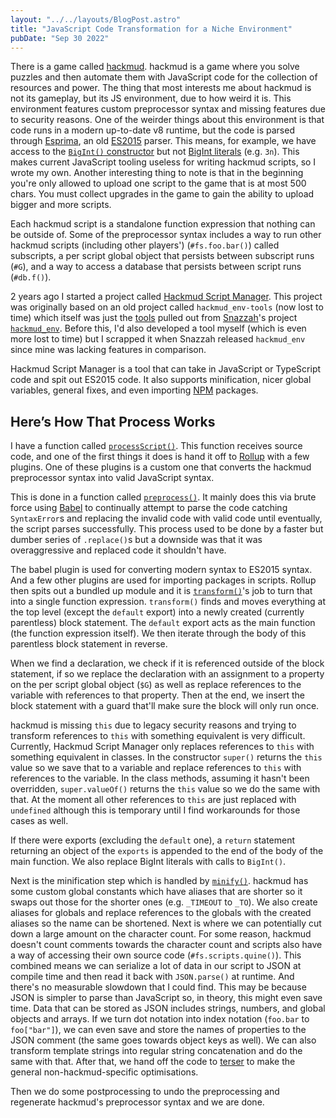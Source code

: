 ```yaml
---
layout: "../../layouts/BlogPost.astro"
title: "JavaScript Code Transformation for a Niche Environment"
pubDate: "Sep 30 2022"
---
```


There is a game called [hackmud](https://store.steampowered.com/app/469920/hackmud/).
hackmud is a game where you solve puzzles and then automate them with JavaScript code for the collection of resources and power. The thing that most interests me about hackmud is not its gameplay, but its JS environment, due to how weird it is. This environment features custom preprocessor syntax and missing features due to security reasons. One of the weirder things about this environment is that code runs in a modern up-to-date v8 runtime, but the code is parsed through [Esprima](https://esprima.org/), an old [ES2015](https://en.wikipedia.org/wiki/ECMAScript#6th_Edition_%E2%80%93_ECMAScript_2015) parser. This means, for example, we have access to the [`BigInt()` constructor](https://developer.mozilla.org/en-US/docs/Web/JavaScript/Reference/Global_Objects/BigInt/BigInt) but not [BigInt literals](https://developer.mozilla.org/en-US/docs/Web/JavaScript/Data_structures#bigint_type) (e.g. `3n`). This makes current JavaScript tooling useless for writing hackmud scripts, so I wrote my own. Another interesting thing to note is that in the beginning you're only allowed to upload one script to the game that is at most 500 chars. You must collect upgrades in the game to gain the ability to upload bigger and more scripts.

Each hackmud script is a standalone function expression that nothing can be outside of. Some of the preprocessor syntax includes a way to run other hackmud scripts (including other players') (`#fs.foo.bar()`) called subscripts, a per script global object that persists between subscript runs (`#G`), and a way to access a database that persists between script runs (`#db.f()`).

2 years ago I started a project called [Hackmud Script Manager](https://github.com/samualtnorman/hackmud-script-manager). This project was originally based on an old project called `hackmud_env-tools` (now lost to time) which itself was just the [tools](https://github.com/Snazzah/hackmud_env/tree/master/tools) pulled out from [Snazzah](https://github.com/Snazzah)'s project [`hackmud_env`](https://github.com/Snazzah/hackmud_env). Before this, I'd also developed a tool myself (which is even more lost to time) but I scrapped it when Snazzah released `hackmud_env` since mine was lacking features in comparison.

Hackmud Script Manager is a tool that can take in JavaScript or TypeScript code and spit out ES2015 code. It also supports minification, nicer global variables, general fixes, and even importing [NPM](https://www.npmjs.com/) packages.

## Here’s How That Process Works

I have a function called [`processScript()`](https://github.com/samualtnorman/hackmud-script-manager/blob/50a29edd5cec6e61a3829d2a48c1c250e0420f93/src/processScript/index.ts#L77). This function receives source code, and one of the first things it does is hand it off to [Rollup](https://rollupjs.org/guide/en/#overview) with a few plugins. One of these plugins is a custom one that converts the hackmud preprocessor syntax into valid JavaScript syntax.

This is done in a function called [`preprocess()`](https://github.com/samualtnorman/hackmud-script-manager/blob/50a29edd5cec6e61a3829d2a48c1c250e0420f93/src/processScript/preprocess.ts#L20). It mainly does this via brute force using [Babel](https://babeljs.io/) to continually attempt to parse the code catching `SyntaxError`s and replacing the invalid code with valid code until eventually, the script parses successfully. This process used to be done by a faster but dumber series of `.replace()`s but a downside was that it was overaggressive and replaced code it shouldn't have.

The babel plugin is used for converting modern syntax to ES2015 syntax. And a few other plugins are used for importing packages in scripts. Rollup then spits out a bundled up module and it is [`transform()`](https://github.com/samualtnorman/hackmud-script-manager/blob/50a29edd5cec6e61a3829d2a48c1c250e0420f93/src/processScript/transform.ts#L48)'s job to turn that into a single function expression. `transform()` finds and moves everything at the top level (except the `default` export) into a newly created (currently parentless) block statement. The `default` export acts as the main function (the function expression itself). We then iterate through the body of this parentless block statement in reverse.

When we find a declaration, we check if it is referenced outside of the block statement, if so we replace the declaration with an assignment to a property on the per script global object (`$G`) as well as replace references to the variable with references to that property. Then at the end, we insert the block statement with a guard that'll make sure the block will only run once.

hackmud is missing `this` due to legacy security reasons and trying to transform references to `this` with something equivalent is very difficult. Currently, Hackmud Script Manager only replaces references to `this` with something equivalent in classes. In the constructor `super()` returns the `this` value so we save that to a variable and replace references to `this` with references to the variable. In the class methods, assuming it hasn't been overridden, `super.valueOf()` returns the `this` value so we do the same with that. At the moment all other references to `this` are just replaced with `undefined` although this is temporary until I find workarounds for those cases as well.

If there were exports (excluding the `default` one), a `return` statement returning an object of the `exports` is appended to the end of the body of the main function. We also replace BigInt literals with calls to `BigInt()`.

Next is the minification step which is handled by [`minify()`](https://github.com/samualtnorman/hackmud-script-manager/blob/50a29edd5cec6e61a3829d2a48c1c250e0420f93/src/processScript/minify.ts#L39). hackmud has some custom global constants which have aliases that are shorter so it swaps out those for the shorter ones (e.g. `_TIMEOUT` to `_TO`). We also create aliases for globals and replace references to the globals with the created aliases so the name can be shortened. Next is where we can potentially cut down a large amount on the character count. For some reason, hackmud doesn't count comments towards the character count and scripts also have a way of accessing their own source code (`#fs.scripts.quine()`). This combined means we can serialize a lot of data in our script to JSON at compile time and then read it back with `JSON.parse()` at runtime. And there's no measurable slowdown that I could find. This may be because JSON is simpler to parse than JavaScript so, in theory, this might even save time. Data that can be stored as JSON includes strings, numbers, and global objects and arrays. If we turn dot notation into index notation (`foo.bar` to `foo["bar"]`), we can even save and store the names of properties to the JSON comment (the same goes towards object keys as well). We can also transform template strings into regular string concatenation and do the same with that. After that, we hand off the code to [terser](https://terser.org/) to make the general non-hackmud-specific optimisations.

Then we do some postprocessing to undo the preprocessing and regenerate hackmud's preprocessor syntax and we are done.

